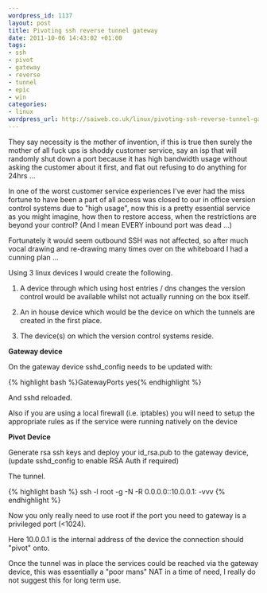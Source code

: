 ```yaml
--- 
wordpress_id: 1137
layout: post
title: Pivoting ssh reverse tunnel gateway
date: 2011-10-06 14:43:02 +01:00
tags: 
- ssh
- pivot
- gateway
- reverse
- tunnel
- epic
- win
categories: 
- linux
wordpress_url: http://saiweb.co.uk/linux/pivoting-ssh-reverse-tunnel-gateway
---
```

They say necessity is the mother of invention, if this is true then surely the mother of all fuck ups is shoddy customer service, say an isp that will randomly shut down a port because it has high bandwidth usage without asking the customer about it first, and flat out refusing to do anything for 24hrs ...

In one of the worst customer service experiences I've ever had the miss fortune to have been a part of all access was closed to our in office version control systems due to "high usage", now this is a pretty essential service as you might imagine, how then to restore access, when the restrictions are beyond your control? (And I mean EVERY inbound port was dead ...)

Fortunately it would seem outbound SSH was not affected, so after much vocal drawing and re-drawing many times over on the whiteboard I had a cunning plan ...

Using 3 linux devices I would create the following.

1. A device through which using host entries / dns changes the version control would be available whilst not actually running on the box itself.

2. An in house device which would be the device on which the tunnels are created in the first place.

3. The device(s) on which the version control systems reside.

<strong>Gateway device</strong>

On the gateway device sshd_config needs to be updated with:

{% highlight bash %}GatewayPorts yes{% endhighlight %}

And sshd reloaded.

Also if you are using a local firewall (i.e. iptables) you will need to setup the appropriate rules as if the service were running natively on the device

<strong>Pivot Device</strong>

Generate rsa ssh keys and deploy your id_rsa.pub to the gateway device, (update sshd_config to enable RSA Auth if required)

The tunnel.

{% highlight bash %}
ssh <Gateway Device> -l root -g -N -R 0.0.0.0:<Service Port>:10.0.0.1:<Service Port>  -vvv
{% endhighlight %}

Now you only really need to use root if the port you need to gateway is a  privileged port (<1024).

Here 10.0.0.1 is the internal address of the device the connection should "pivot" onto.

Once the tunnel was in place the services could be reached via the gateway device, this was essentially a "poor mans" NAT in a time of need, I really do not suggest this for long term use.


